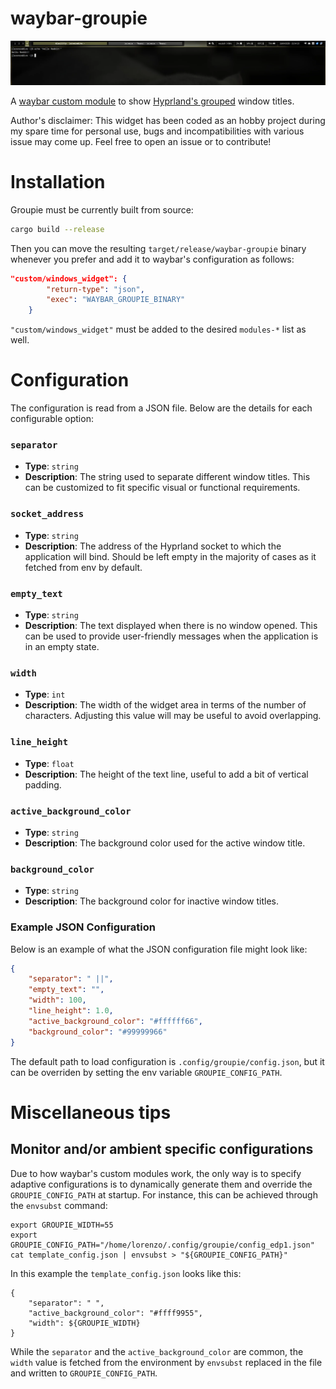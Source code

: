 # waybar-groupie

![Banner](imgs/banner.webp)

A [waybar custom module](https://github.com/Alexays/Waybar/wiki/Module:-Custom#module-custom-config-return-type) to show [Hyprland's grouped](https://wiki.hyprland.org/Configuring/Window-Rules/#group-window-rule-options) window titles.

Author's disclaimer: This widget has been coded as an hobby project during my spare time for personal use, bugs and incompatibilities with various issue may come up. Feel free to open an issue or to contribute!

# Installation

Groupie must be currently built from source:

```bash
cargo build --release
```

Then you can move the resulting ```target/release/waybar-groupie``` binary whenever you prefer and add it to waybar's configuration as follows:

```json
"custom/windows_widget": {
        "return-type": "json",
        "exec": "WAYBAR_GROUPIE_BINARY"
    }
```

```"custom/windows_widget"``` must be added to the desired ```modules-*``` list as well.

# Configuration

The configuration is read from a JSON file. Below are the details for each configurable option:

### `separator`
- **Type**: `string`
- **Description**: The string used to separate different window titles. This can be customized to fit specific visual or functional requirements.

### `socket_address`
- **Type**: `string`
- **Description**: The address of the Hyprland socket to which the application will bind. Should be left empty in the majority of cases as it fetched from env by default.

### `empty_text`
- **Type**: `string`
- **Description**: The text displayed when there is no window opened. This can be used to provide user-friendly messages when the application is in an empty state.

### `width`
- **Type**: `int`
- **Description**: The width of the widget area in terms of the number of characters. Adjusting this value will may be useful to avoid overlapping.

### `line_height`
- **Type**: `float`
- **Description**: The height of the text line, useful to add a bit of vertical padding.

### `active_background_color`
- **Type**: `string`
- **Description**: The background color used for the active window title.

### `background_color`
- **Type**: `string`
- **Description**: The background color for inactive window titles. 

### Example JSON Configuration

Below is an example of what the JSON configuration file might look like:

```json
{
    "separator": " ||",
    "empty_text": "",
    "width": 100,
    "line_height": 1.0,
    "active_background_color": "#ffffff66",
    "background_color": "#99999966"
}
```

The default path to load configuration is ```.config/groupie/config.json```, but it can be overriden by setting the env variable ```GROUPIE_CONFIG_PATH```.

# Miscellaneous tips
## Monitor and/or ambient specific configurations
Due to how waybar's custom modules work, the only way is to specify adaptive configurations is to dynamically generate them and override the ```GROUPIE_CONFIG_PATH``` at startup. 
For instance, this can be achieved through the ```envsubst``` command:

```
export GROUPIE_WIDTH=55
export GROUPIE_CONFIG_PATH="/home/lorenzo/.config/groupie/config_edp1.json"
cat template_config.json | envsubst > "${GROUPIE_CONFIG_PATH}"
```

In this example the ```template_config.json``` looks like this:

```
{
    "separator": " ",
    "active_background_color": "#ffff9955",
    "width": ${GROUPIE_WIDTH}
}
```

While the `separator` and the `active_background_color` are common, the `width` value is fetched from the environment by `envsubst` replaced in the file and written to `GROUPIE_CONFIG_PATH`.

